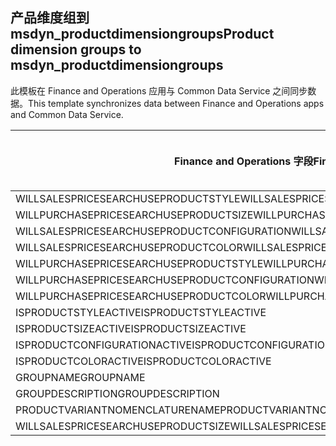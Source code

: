 ## <a name="product-dimension-groups-to-msdyn_productdimensiongroups"></a><span data-ttu-id="2abdd-101">产品维度组到 msdyn_productdimensiongroups</span><span class="sxs-lookup"><span data-stu-id="2abdd-101">Product dimension groups to msdyn_productdimensiongroups</span></span>

<span data-ttu-id="2abdd-102">此模板在 Finance and Operations 应用与 Common Data Service 之间同步数据。</span><span class="sxs-lookup"><span data-stu-id="2abdd-102">This template synchronizes data between Finance and Operations apps and Common Data Service.</span></span>

<span data-ttu-id="2abdd-103">Finance and Operations 字段</span><span class="sxs-lookup"><span data-stu-id="2abdd-103">Finance and Operations field</span></span> | <span data-ttu-id="2abdd-104">映射类型</span><span class="sxs-lookup"><span data-stu-id="2abdd-104">Map type</span></span> | <span data-ttu-id="2abdd-105">其他 Dynamics 365 字段</span><span class="sxs-lookup"><span data-stu-id="2abdd-105">Other Dynamics 365 field</span></span> | <span data-ttu-id="2abdd-106">默认值</span><span class="sxs-lookup"><span data-stu-id="2abdd-106">Default value</span></span>
---|---|---|---
<span data-ttu-id="2abdd-107">WILLSALESPRICESEARCHUSEPRODUCTSTYLE</span><span class="sxs-lookup"><span data-stu-id="2abdd-107">WILLSALESPRICESEARCHUSEPRODUCTSTYLE</span></span> | >< | <span data-ttu-id="2abdd-108">msdyn_willsalespricesearchuseproductstyle</span><span class="sxs-lookup"><span data-stu-id="2abdd-108">msdyn_willsalespricesearchuseproductstyle</span></span> | 
<span data-ttu-id="2abdd-109">WILLPURCHASEPRICESEARCHUSEPRODUCTSIZE</span><span class="sxs-lookup"><span data-stu-id="2abdd-109">WILLPURCHASEPRICESEARCHUSEPRODUCTSIZE</span></span> | >< | <span data-ttu-id="2abdd-110">msdyn_willpurchasepricesearchuseproductsize</span><span class="sxs-lookup"><span data-stu-id="2abdd-110">msdyn_willpurchasepricesearchuseproductsize</span></span> | 
<span data-ttu-id="2abdd-111">WILLSALESPRICESEARCHUSEPRODUCTCONFIGURATION</span><span class="sxs-lookup"><span data-stu-id="2abdd-111">WILLSALESPRICESEARCHUSEPRODUCTCONFIGURATION</span></span> | >< | <span data-ttu-id="2abdd-112">msdyn_willsalespricesearchuseprodconfig</span><span class="sxs-lookup"><span data-stu-id="2abdd-112">msdyn_willsalespricesearchuseprodconfig</span></span> | 
<span data-ttu-id="2abdd-113">WILLSALESPRICESEARCHUSEPRODUCTCOLOR</span><span class="sxs-lookup"><span data-stu-id="2abdd-113">WILLSALESPRICESEARCHUSEPRODUCTCOLOR</span></span> | >< | <span data-ttu-id="2abdd-114">msdyn_willsalespricesearchuseproductcolor</span><span class="sxs-lookup"><span data-stu-id="2abdd-114">msdyn_willsalespricesearchuseproductcolor</span></span> | 
<span data-ttu-id="2abdd-115">WILLPURCHASEPRICESEARCHUSEPRODUCTSTYLE</span><span class="sxs-lookup"><span data-stu-id="2abdd-115">WILLPURCHASEPRICESEARCHUSEPRODUCTSTYLE</span></span> | >< | <span data-ttu-id="2abdd-116">msdyn_willpurchasepricesearchuseproductstyle</span><span class="sxs-lookup"><span data-stu-id="2abdd-116">msdyn_willpurchasepricesearchuseproductstyle</span></span> | 
<span data-ttu-id="2abdd-117">WILLPURCHASEPRICESEARCHUSEPRODUCTCONFIGURATION</span><span class="sxs-lookup"><span data-stu-id="2abdd-117">WILLPURCHASEPRICESEARCHUSEPRODUCTCONFIGURATION</span></span> | >< | <span data-ttu-id="2abdd-118">msdyn_willpurchpricesearchuseprodconfig</span><span class="sxs-lookup"><span data-stu-id="2abdd-118">msdyn_willpurchpricesearchuseprodconfig</span></span> | 
<span data-ttu-id="2abdd-119">WILLPURCHASEPRICESEARCHUSEPRODUCTCOLOR</span><span class="sxs-lookup"><span data-stu-id="2abdd-119">WILLPURCHASEPRICESEARCHUSEPRODUCTCOLOR</span></span> | >< | <span data-ttu-id="2abdd-120">msdyn_willpurchpricesearchuseproductcolor</span><span class="sxs-lookup"><span data-stu-id="2abdd-120">msdyn_willpurchpricesearchuseproductcolor</span></span> | 
<span data-ttu-id="2abdd-121">ISPRODUCTSTYLEACTIVE</span><span class="sxs-lookup"><span data-stu-id="2abdd-121">ISPRODUCTSTYLEACTIVE</span></span> | >< | <span data-ttu-id="2abdd-122">msdyn_isproductstyleactive</span><span class="sxs-lookup"><span data-stu-id="2abdd-122">msdyn_isproductstyleactive</span></span> | 
<span data-ttu-id="2abdd-123">ISPRODUCTSIZEACTIVE</span><span class="sxs-lookup"><span data-stu-id="2abdd-123">ISPRODUCTSIZEACTIVE</span></span> | >< | <span data-ttu-id="2abdd-124">msdyn_isproductsizeactive</span><span class="sxs-lookup"><span data-stu-id="2abdd-124">msdyn_isproductsizeactive</span></span> | 
<span data-ttu-id="2abdd-125">ISPRODUCTCONFIGURATIONACTIVE</span><span class="sxs-lookup"><span data-stu-id="2abdd-125">ISPRODUCTCONFIGURATIONACTIVE</span></span> | >< | <span data-ttu-id="2abdd-126">msdyn_isproductconfigurationactive</span><span class="sxs-lookup"><span data-stu-id="2abdd-126">msdyn_isproductconfigurationactive</span></span> | 
<span data-ttu-id="2abdd-127">ISPRODUCTCOLORACTIVE</span><span class="sxs-lookup"><span data-stu-id="2abdd-127">ISPRODUCTCOLORACTIVE</span></span> | >< | <span data-ttu-id="2abdd-128">msdyn_isproductcoloractive</span><span class="sxs-lookup"><span data-stu-id="2abdd-128">msdyn_isproductcoloractive</span></span> | 
<span data-ttu-id="2abdd-129">GROUPNAME</span><span class="sxs-lookup"><span data-stu-id="2abdd-129">GROUPNAME</span></span> | = | <span data-ttu-id="2abdd-130">msdyn_groupname</span><span class="sxs-lookup"><span data-stu-id="2abdd-130">msdyn_groupname</span></span> | 
<span data-ttu-id="2abdd-131">GROUPDESCRIPTION</span><span class="sxs-lookup"><span data-stu-id="2abdd-131">GROUPDESCRIPTION</span></span> | = | <span data-ttu-id="2abdd-132">msdyn_groupdescription</span><span class="sxs-lookup"><span data-stu-id="2abdd-132">msdyn_groupdescription</span></span> | 
<span data-ttu-id="2abdd-133">PRODUCTVARIANTNOMENCLATURENAME</span><span class="sxs-lookup"><span data-stu-id="2abdd-133">PRODUCTVARIANTNOMENCLATURENAME</span></span> | = | <span data-ttu-id="2abdd-134">msdyn_productvariantnomenclaturename</span><span class="sxs-lookup"><span data-stu-id="2abdd-134">msdyn_productvariantnomenclaturename</span></span> | 
<span data-ttu-id="2abdd-135">WILLSALESPRICESEARCHUSEPRODUCTSIZE</span><span class="sxs-lookup"><span data-stu-id="2abdd-135">WILLSALESPRICESEARCHUSEPRODUCTSIZE</span></span> | >< | <span data-ttu-id="2abdd-136">msdyn_willsalespricesearchuseproductsize</span><span class="sxs-lookup"><span data-stu-id="2abdd-136">msdyn_willsalespricesearchuseproductsize</span></span> | 
